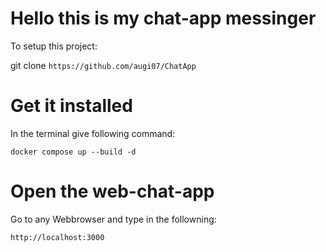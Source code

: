 # Hello this is my chat-app messinger

To setup this project:

git clone ``https://github.com/augi07/ChatApp``

# Get it installed

In the terminal give following command:

``docker compose up --build -d``

# Open the web-chat-app

Go to any Webbrowser and type in the followning:

``http://localhost:3000``
